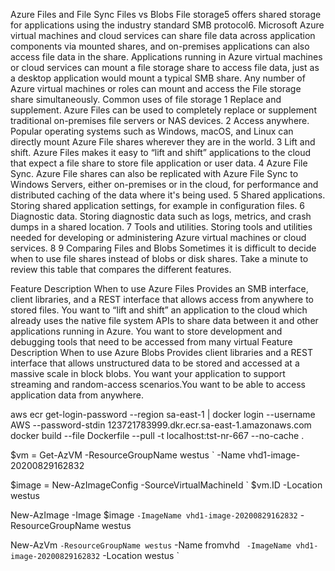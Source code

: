Azure Files and File Sync 
Files vs Blobs 
File storage5 offers shared storage for applications using the industry standard SMB protocol6. Microsoft Azure virtual machines and cloud services can share file data across application components via mounted shares, and on-premises applications can also access file data in the share. 
Applications running in Azure virtual machines or cloud services can mount a file storage share to access file data, just as a desktop application would mount a typical SMB share. Any number of Azure virtual machines or roles can mount and access the File storage share simultaneously. 
Common uses of file storage 
    1 Replace and supplement. Azure Files can be used to completely replace or supplement traditional on-premises file servers or NAS devices. 
    2 Access anywhere. Popular operating systems such as Windows, macOS, and Linux can directly mount Azure File shares wherever they are in the world. 
    3 Lift and shift. Azure Files makes it easy to “lift and shift” applications to the cloud that expect a file share to store file application or user data. 
    4 Azure File Sync. Azure File shares can also be replicated with Azure File Sync to Windows Servers, either on-premises or in the cloud, for performance and distributed caching of the data where it's being used. 
    5 Shared applications. Storing shared application settings, for example in configuration files. 
    6 Diagnostic data. Storing diagnostic data such as logs, metrics, and crash dumps in a shared location. 
    7 Tools and utilities. Storing tools and utilities needed for developing or administering Azure virtual machines or cloud services. 
    8 
    9 Comparing Files and Blobs 
Sometimes it is difficult to decide when to use file shares instead of blobs or disk shares. Take a minute to review this table that compares the different features.







Feature 
Description 
When to use 
Azure Files 
Provides an SMB interface, client libraries, and a REST interface that allows access from any­where to stored files. 
You want to “lift and shift” an application to the cloud which already uses the native file system APIs to share data between it and other applica­tions running in Azure. You want to store development and debugging tools that need to be accessed from many virtual 
Feature 
Description 
When to use 
Azure Blobs 
Provides client libraries and a REST interface that allows unstructured data to be stored and accessed at a massive scale in block blobs. 
You want your application to support streaming and ran­dom-access scenarios.You want to be able to access application data from anywhere. 














aws ecr get-login-password --region sa-east-1 | docker login --username AWS --password-stdin 123721783999.dkr.ecr.sa-east-1.amazonaws.com
docker build --file Dockerfile --pull -t localhost:tst-nr-667 --no-cache .




$vm = Get-AzVM -ResourceGroupName westus `
    -Name vhd1-image-20200829162832

$image = New-AzImageConfig -SourceVirtualMachineId `
    $vm.ID -Location westus

New-AzImage -Image $image `
    -ImageName vhd1-image-20200829162832 `
    -ResourceGroupName westus










New-AzVm `
    -ResourceGroupName westus `
    -Name fromvhd `
    -ImageName vhd1-image-20200829162832`
    -Location westus `